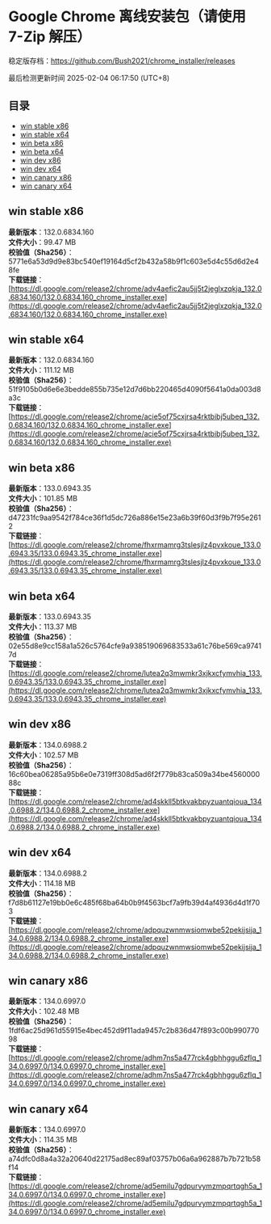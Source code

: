 # Google Chrome 离线安装包（请使用 7-Zip 解压）
稳定版存档：<https://github.com/Bush2021/chrome_installer/releases>

最后检测更新时间
2025-02-04 06:17:50 (UTC+8)


## 目录
* [win stable x86](https://github.com/Bush2021/chrome_installer?tab=readme-ov-file#win-stable-x86)
* [win stable x64](https://github.com/Bush2021/chrome_installer?tab=readme-ov-file#win-stable-x64)
* [win beta x86](https://github.com/Bush2021/chrome_installer?tab=readme-ov-file#win-beta-x86)
* [win beta x64](https://github.com/Bush2021/chrome_installer?tab=readme-ov-file#win-beta-x64)
* [win dev x86](https://github.com/Bush2021/chrome_installer?tab=readme-ov-file#win-dev-x86)
* [win dev x64](https://github.com/Bush2021/chrome_installer?tab=readme-ov-file#win-dev-x64)
* [win canary x86](https://github.com/Bush2021/chrome_installer?tab=readme-ov-file#win-canary-x86)
* [win canary x64](https://github.com/Bush2021/chrome_installer?tab=readme-ov-file#win-canary-x64)

## win stable x86
**最新版本**：132.0.6834.160  
**文件大小**：99.47 MB  
**校验值（Sha256）**：5771e6a53d9d9e83bc540ef19164d5cf2b432a58b9f1c603e5d4c55d6d2e48fe  
**下载链接**：[https://dl.google.com/release2/chrome/adv4aefic2au5jj5t2jeglxzqkja_132.0.6834.160/132.0.6834.160_chrome_installer.exe](https://dl.google.com/release2/chrome/adv4aefic2au5jj5t2jeglxzqkja_132.0.6834.160/132.0.6834.160_chrome_installer.exe)  

## win stable x64
**最新版本**：132.0.6834.160  
**文件大小**：111.12 MB  
**校验值（Sha256）**：51f9105b0d6e6e3bedde855b735e12d7d6bb220465d4090f5641a0da003d8a3c  
**下载链接**：[https://dl.google.com/release2/chrome/acie5of75cxjrsa4rktbibj5ubeq_132.0.6834.160/132.0.6834.160_chrome_installer.exe](https://dl.google.com/release2/chrome/acie5of75cxjrsa4rktbibj5ubeq_132.0.6834.160/132.0.6834.160_chrome_installer.exe)  

## win beta x86
**最新版本**：133.0.6943.35  
**文件大小**：101.85 MB  
**校验值（Sha256）**：d47231fc9aa9542f784ce36f1d5dc726a886e15e23a6b39f60d3f9b7f95e2612  
**下载链接**：[https://dl.google.com/release2/chrome/fhxrmamrg3tslesjlz4pvxkoue_133.0.6943.35/133.0.6943.35_chrome_installer.exe](https://dl.google.com/release2/chrome/fhxrmamrg3tslesjlz4pvxkoue_133.0.6943.35/133.0.6943.35_chrome_installer.exe)  

## win beta x64
**最新版本**：133.0.6943.35  
**文件大小**：113.37 MB  
**校验值（Sha256）**：02e55d8e9cc158a1a526c5764cfe9a938519069683533a61c76be569ca97417d  
**下载链接**：[https://dl.google.com/release2/chrome/lutea2q3mwmkr3xjkxcfymvhia_133.0.6943.35/133.0.6943.35_chrome_installer.exe](https://dl.google.com/release2/chrome/lutea2q3mwmkr3xjkxcfymvhia_133.0.6943.35/133.0.6943.35_chrome_installer.exe)  

## win dev x86
**最新版本**：134.0.6988.2  
**文件大小**：102.57 MB  
**校验值（Sha256）**：16c60bea06285a95b6e0e7319ff308d5ad6f2f779b83ca509a34be456000088c  
**下载链接**：[https://dl.google.com/release2/chrome/ad4skkll5btkvakbpyzuantqioua_134.0.6988.2/134.0.6988.2_chrome_installer.exe](https://dl.google.com/release2/chrome/ad4skkll5btkvakbpyzuantqioua_134.0.6988.2/134.0.6988.2_chrome_installer.exe)  

## win dev x64
**最新版本**：134.0.6988.2  
**文件大小**：114.18 MB  
**校验值（Sha256）**：f7d8b61127e19bb0e6c485f68ba64b0b9f4563bcf7a9fb39d4af4936d4d1f703  
**下载链接**：[https://dl.google.com/release2/chrome/adpquzwnmwsiomwbe52pekijsija_134.0.6988.2/134.0.6988.2_chrome_installer.exe](https://dl.google.com/release2/chrome/adpquzwnmwsiomwbe52pekijsija_134.0.6988.2/134.0.6988.2_chrome_installer.exe)  

## win canary x86
**最新版本**：134.0.6997.0  
**文件大小**：102.48 MB  
**校验值（Sha256）**：1fdf6ac25d961d55915e4bec452d9f11ada9457c2b836d47f893c00b99077098  
**下载链接**：[https://dl.google.com/release2/chrome/adhm7ns5a477rck4gbhhggu6zflq_134.0.6997.0/134.0.6997.0_chrome_installer.exe](https://dl.google.com/release2/chrome/adhm7ns5a477rck4gbhhggu6zflq_134.0.6997.0/134.0.6997.0_chrome_installer.exe)  

## win canary x64
**最新版本**：134.0.6997.0  
**文件大小**：114.35 MB  
**校验值（Sha256）**：a74dfc0d8a4a32a20640d22175ad8ec89af03757b06a6a962887b7b721b58f14  
**下载链接**：[https://dl.google.com/release2/chrome/ad5emilu7gdpurvymzmpqrtqgh5a_134.0.6997.0/134.0.6997.0_chrome_installer.exe](https://dl.google.com/release2/chrome/ad5emilu7gdpurvymzmpqrtqgh5a_134.0.6997.0/134.0.6997.0_chrome_installer.exe)  

